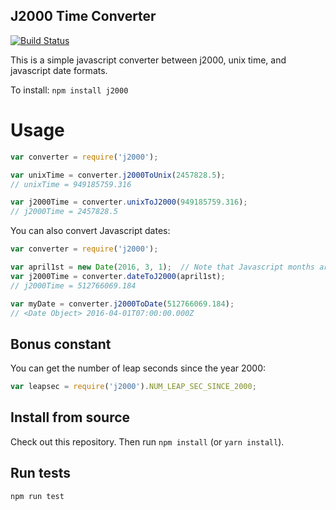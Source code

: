 J2000 Time Converter
---
[![Build Status](https://travis-ci.org/typpo/j2000.svg?branch=master)](https://travis-ci.org/typpo/j2000)

This is a simple javascript converter between j2000, unix time, and javascript date formats.

To install: `npm install j2000`

# Usage

```javascript
var converter = require('j2000');

var unixTime = converter.j2000ToUnix(2457828.5);
// unixTime = 949185759.316

var j2000Time = converter.unixToJ2000(949185759.316);
// j2000Time = 2457828.5
```

You can also convert Javascript dates:

```javascript
var converter = require('j2000');

var april1st = new Date(2016, 3, 1);  // Note that Javascript months are 0-indexed
var j2000Time = converter.dateToJ2000(april1st);
// j2000Time = 512766069.184

var myDate = converter.j2000ToDate(512766069.184);
// <Date Object> 2016-04-01T07:00:00.000Z
```

## Bonus constant

You can get the number of leap seconds since the year 2000:

```javascript
var leapsec = require('j2000').NUM_LEAP_SEC_SINCE_2000;
```

## Install from source

Check out this repository.  Then run `npm install` (or `yarn install`).

## Run tests

```
npm run test
```
